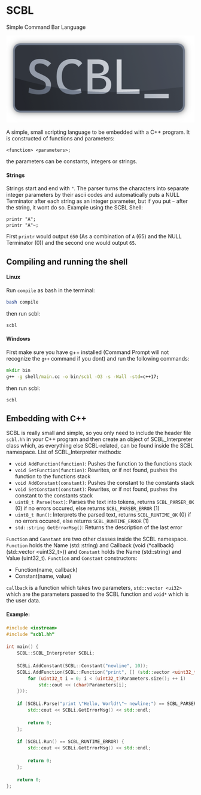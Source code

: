# SCBL
Simple Command Bar Language

<img src="pic/logo.png"/>

A simple, small scripting language to be embedded with a C++ program.
It is constructed of functions and parameters:
```
<function> <parameters>;
```
the parameters can be constants, integers or strings.
#### Strings
Strings start and end with `"`. The parser turns the characters into separate integer parameters by their ascii codes and automatically puts a NULL Terminator after each string as an integer parameter, but if you put `~` after the string, it wont do so. Example using the SCBL Shell:
```
printr "A";
printr "A"~;
```
First `printr` would output `650` (As a combination of `A` (65) and the NULL Terminator (0)) and the second one would output `65`.

## Compiling and running the shell
#### Linux
Run `compile` as bash in the terminal:
```sh
bash compile
```
then run scbl:
```sh
scbl
```
#### Windows
First make sure you have g++ installed (Command Prompt will not recognize the `g++` command if you dont) and run the following commands:
```bat
mkdir bin
g++ -g shell/main.cc -o bin/scbl -O3 -s -Wall -std=c++17;
```
then run scbl:
```bat
scbl
```

## Embedding with C++
SCBL is really small and simple, so you only need to include the header file `scbl.hh` in your C++ program and then create an object of SCBL_Interpreter class which, as everything else SCBL-related, can be found inside the SCBL namespace. List of SCBL_Interpreter methods:
- `void AddFunction(function)`: Pushes the function to the functions stack
- `void SetFunction(function)`: Rewrites, or if not found, pushes the function to the functions stack
- `void AddConstant(constant)`: Pushes the constant to the constants stack
- `void SetConstant(constant)`: Rewrites, or if not found, pushes the constant to the constants stack
- `uint8_t Parse(text)`: Parses the text into tokens, returns `SCBL_PARSER_OK` (0) if no errors occured, else returns `SCBL_PARSER_ERROR` (1)
- `uint8_t Run()`: Interprets the parsed text, returns `SCBL_RUNTIME_OK` (0) if no errors occured, else returns `SCBL_RUNTIME_ERROR` (1)
- `std::string GetErrorMsg()`: Returns the description of the last error

`Function` and `Constant` are two other classes inside the SCBL namespace. `Function` holds the Name (std::string) and Callback (void (*callback)(std::vector <uint32_t>)) and `Constant` holds the Name (std::string) and Value (uint32_t). `Function` and `Constant` constructors:
- Function(name, callback)
- Constant(name, value)

`callback` is a function which takes two parameters, `std::vector <ui32>` which are the parameters passed to the SCBL function and `void*` which is the user data.

#### Example:
```cc
#include <iostream>
#include "scbl.hh"

int main() {
    SCBL::SCBL_Interpreter SCBLi;
    
    SCBLi.AddConstant(SCBL::Constant("newline", 10));
    SCBLi.AddFunction(SCBL::Function("print", [] (std::vector <uint32_t> Parameters, void* _) {
        for (uint32_t i = 0; i < (uint32_t)Parameters.size(); ++ i) 
            std::cout << (char)Parameters[i];
    }));
    
    if (SCBLi.Parse("print \"Hello, World!\"~ newline;") == SCBL_PARSER_ERROR) {
        std::cout << SCBLi.GetErrorMsg() << std::endl;
        
        return 0;
    };
    
    if (SCBLi.Run() == SCBL_RUNTIME_ERROR) {
        std::cout << SCBLi.GetErrorMsg() << std::endl;
        
        return 0;
    };
    
    return 0;
};
```
